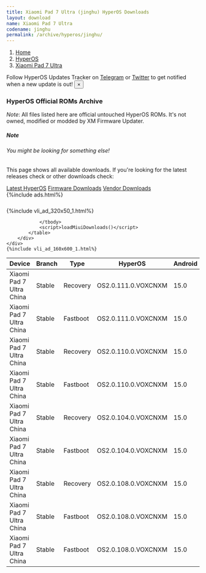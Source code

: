 ```yaml
---
title: Xiaomi Pad 7 Ultra (jinghu) HyperOS Downloads
layout: download
name: Xiaomi Pad 7 Ultra
codename: jinghu
permalink: /archive/hyperos/jinghu/
---
```

<nav aria-label="breadcrumb">
    <ol class="breadcrumb">
        <li class="breadcrumb-item"><a href="/">Home</a></li>
        <li class="breadcrumb-item"><a href="/hyperos/">HyperOS</a></li>
        <li class="breadcrumb-item active" aria-current="page"><a href="/hyperos/jinghu/">Xiaomi Pad 7 Ultra</a></li>
    </ol>
</nav>
<div class="alert alert-primary alert-dismissible fade show" role="alert">
    Follow HyperOS Updates Tracker on <a href="https://t.me/MIUIUpdatesTracker" class="alert-link">Telegram</a>
     or <a href="https://twitter.com/MiFwUpdater" class="alert-link">Twitter</a> to get notified when a new update is out!
    <button type="button" class="close" data-dismiss="alert" aria-label="Close">
        <span aria-hidden="true">&times;</span>
    </button>
</div>

### HyperOS Official ROMs Archive
*Note*: All files listed here are official untouched HyperOS ROMs. It's not owned, modified or modded by XM Firmware Updater.
<div class="card">
  <div class="card-body">
    <h5 class="card-title">Note</h5>
    <h6 class="card-subtitle mb-2 text-muted">You might be looking for something else!</h6>
    <p class="card-text">This page shows all available downloads.
     If you're looking for the latest releases check or other downloads check:</p>
    <a href="/hyperos/jinghu/" class="card-link">Latest HyperOS</a>
    <a href="/firmware/jinghu/" class="card-link">Firmware Downloads</a>
    <a href="/vendor/jinghu/" class="card-link">Vendor Downloads</a>
  </div>
</div>
{%include ads.html%}
<div class="row justify-content-center">
    <div class="col-10">
        <div class="table-responsive-md" style="margin-top: 25px;">
            {%include vli_ad_320x50_1.html%}
            <table id="miui" class="display dt-responsive nowrap compact table table-striped table-hover table-sm">
                <thead class="thead-dark">
                    <tr>
                        <th data-ref="device">Device</th>
                        <th data-ref="branch">Branch</th>
                        <th data-ref="type">Type</th>
                        <th data-ref="miui">HyperOS</th>
                        <th data-ref="android">Android</th>
                        <th data-ref="size">Size</th>
                        <th data-ref="size">Date</th>
                        <th data-ref="link">Link</th>
                    </tr>
                </thead>
                <tbody>
                <tr><td>Xiaomi Pad 7 Ultra China</td><td>Stable</td><td>Recovery</td><td>OS2.0.111.0.VOXCNXM</td><td>15.0</td><td>7.7 GB</td><td>2025-06-09</td><td><a href="/hyperos/jinghu/stable/OS2.0.111.0.VOXCNXM/">Download</a></td></tr>
<tr><td>Xiaomi Pad 7 Ultra China</td><td>Stable</td><td>Fastboot</td><td>OS2.0.111.0.VOXCNXM</td><td>15.0</td><td>8.6 GB</td><td>2025-06-04</td><td><a href="/hyperos/jinghu/stable/OS2.0.111.0.VOXCNXM/">Download</a></td></tr>
<tr><td>Xiaomi Pad 7 Ultra China</td><td>Stable</td><td>Recovery</td><td>OS2.0.110.0.VOXCNXM</td><td>15.0</td><td>7.7 GB</td><td>2025-05-31</td><td><a href="/hyperos/jinghu/stable/OS2.0.110.0.VOXCNXM/">Download</a></td></tr>
<tr><td>Xiaomi Pad 7 Ultra China</td><td>Stable</td><td>Fastboot</td><td>OS2.0.110.0.VOXCNXM</td><td>15.0</td><td>8.6 GB</td><td>2025-05-28</td><td><a href="/hyperos/jinghu/stable/OS2.0.110.0.VOXCNXM/">Download</a></td></tr>
<tr><td>Xiaomi Pad 7 Ultra China</td><td>Stable</td><td>Recovery</td><td>OS2.0.104.0.VOXCNXM</td><td>15.0</td><td>7.5 GB</td><td>2025-05-22</td><td><a href="/hyperos/jinghu/stable/OS2.0.104.0.VOXCNXM/">Download</a></td></tr>
<tr><td>Xiaomi Pad 7 Ultra China</td><td>Stable</td><td>Fastboot</td><td>OS2.0.104.0.VOXCNXM</td><td>15.0</td><td>498 Bytes</td><td>2025-04-14</td><td><a href="/hyperos/jinghu/stable/OS2.0.104.0.VOXCNXM/">Download</a></td></tr>
<tr><td>Xiaomi Pad 7 Ultra China</td><td>Stable</td><td>Recovery</td><td>OS2.0.108.0.VOXCNXM</td><td>15.0</td><td>7.7 GB</td><td>2025-05-22</td><td><a href="/hyperos/jinghu/stable/OS2.0.108.0.VOXCNXM/">Download</a></td></tr>
<tr><td>Xiaomi Pad 7 Ultra China</td><td>Stable</td><td>Fastboot</td><td>OS2.0.108.0.VOXCNXM</td><td>15.0</td><td>8.6 GB</td><td>2025-05-20</td><td><a href="/hyperos/jinghu/stable/OS2.0.108.0.VOXCNXM/">Download</a></td></tr>
<tr><td>Xiaomi Pad 7 Ultra China</td><td>Stable</td><td>Fastboot</td><td>OS2.0.108.0.VOXCNXM</td><td>15.0</td><td>8.6 GB</td><td>2025-05-20</td><td><a href="/hyperos/jinghu/stable/OS2.0.108.0.VOXCNXM/">Download</a></td></tr>

                </tbody>
                <script>loadMiuiDownloads()</script>
            </table>
        </div>
    </div>
    {%include vli_ad_160x600_1.html%}
</div>
